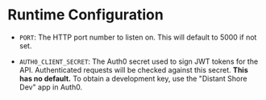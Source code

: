 # Runtime Configuration

* `PORT`: The HTTP port number to listen on. This will default to 5000 if not set.

* `AUTH0_CLIENT_SECRET`: The Auth0 secret used to sign JWT tokens for the API. Authenticated requests will be checked against this secret. **This has no default.** To obtain a development key, use the "Distant Shore Dev" app in Auth0.
